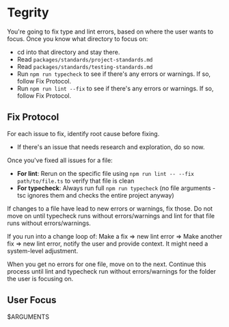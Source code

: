 # Tegrity

You're going to fix type and lint errors, based on where the user wants to focus. Once you know what directory to focus
on:

- cd into that directory and stay there.
- Read `packages/standards/project-standards.md`
- Read `packages/standards/testing-standards.md`
- Run `npm run typecheck` to see if there's any errors or warnings. If so, follow Fix Protocol.
- Run `npm run lint --fix` to see if there's any errors or warnings. If so, follow Fix Protocol.

## Fix Protocol

For each issue to fix, identify root cause before fixing.

- If there's an issue that needs research and exploration, do so now.

Once you've fixed all issues for a file:

- **For lint**: Rerun on the specific file using `npm run lint -- --fix path/to/file.ts` to verify that file is clean
- **For typecheck**: Always run full `npm run typecheck` (no file arguments - tsc ignores them and checks the entire
  project anyway)

If changes to a file have lead to new errors or warnings, fix those. Do not move on until typecheck runs without
errors/warnings and lint for that file runs without errors/warnings.

If you run into a change loop of: Make a fix => new lint error => Make another fix => new lint error, notify the user
and provide context. It might need a system-level adjustment.

When you get no errors for one file, move on to the next. Continue this process until lint and typecheck run without
errors/warnings for the folder the user is focusing on.

## User Focus

$ARGUMENTS